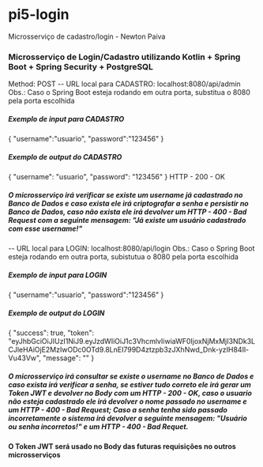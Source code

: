# pi5-login
Microsserviço de cadastro/login - Newton Paiva


### Microsserviço de Login/Cadastro utilizando Kotlin + Spring Boot + Spring Security + PostgreSQL

Method: POST
-- URL local para CADASTRO: localhost:8080/api/admin
Obs.: Caso o Spring Boot esteja rodando em outra porta, substitua o 8080 pela porta escolhida

##### Exemplo de input para CADASTRO
{
    "username":"usuario",
    "password":"123456"
}
##### Exemplo de output do CADASTRO
{
    "username": "usuario",
    "password": "123456"
}
HTTP - 200 - OK
##### O microsserviço irá verificar se existe um username já cadastrado no Banco de Dados e caso exista ele irá criptografar a senha e persistir no Banco de Dados, caso não exista ele irá devolver um HTTP - 400 - Bad Request com a seguinte mensagem: "Já existe um usuário cadastrado com esse username!"

-- URL local para LOGIN: localhost:8080/api/login
Obs.: Caso o Spring Boot esteja rodando em outra porta, subistutua o 8080 pela porta escolhida

##### Exemplo de input para LOGIN
{
    "username":"usuario",
    "password":"123456"
}
##### Exemplo de output do LOGIN
{
    "success": true,
    "token": "eyJhbGciOiJIUzI1NiJ9.eyJzdWIiOiJ1c3VhcmlvIiwiaWF0IjoxNjMxMjI3NDk3LCJleHAiOjE2MzIwODc0OTd9.8LnEI799D4ztzpb3zJXhNwd_Dnk-yzIH84Il-Vu43Vw",
    "message": ""
}
##### O microsserviço irá consultar se existe o username no Banco de Dados e caso exista irá verificar a senha, se estiver tudo correto ele irá gerar um Token JWT e devolver no Body com um HTTP - 200 - OK, caso o usuario não esteja cadastrado ele irá devolver o nome passado no username e um HTTP - 400 - Bad Request; Caso a senha tenha sido passado incorretamente o sistema irá devolver a seguinte mensagem: "Usuário ou senha incorretos!" e um HTTP - 400 - Bad Requet.

#### O Token JWT será usado no Body das futuras requisições no outros microsserviços
